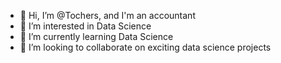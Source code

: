 - 👋 Hi, I’m @Tochers, and I'm an accountant
- 👀 I’m interested in Data Science
- 🌱 I’m currently learning Data Science
- 💞️ I’m looking to collaborate on exciting data science projects

<!---
Tochers/Tochers is a ✨ special ✨ repository because its `README.md` (this file) appears on your GitHub profile.
You can click the Preview link to take a look at your changes.
--->
